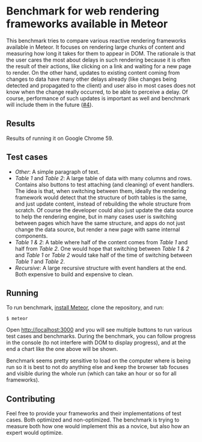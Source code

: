 Benchmark for web rendering frameworks available in Meteor
==========================================================

This benchmark tries to compare various reactive rendering frameworks available in Meteor.
It focuses on rendering large chunks of content and measuring how long it takes for them to
appear in DOM. The rationale is that the user cares the most about delays in such rendering
because it is often the result of their actions, like clicking on a link and waiting for a new
page to render. On the other hand, updates to existing content coming from changes to data
have many other delays already (like changes being detected and propagated to the client) and
user also in most cases does not know when the change really occurred, to be able to perceive
a delay. Of course, performance of such updates is important as well and benchmark will include
them in the future ([#4](https://github.com/mitar/meteor-web-rendering-framework-benchmark/issues/4)).

Results
-------

Results of running it on Google Chrome 59.



<!-- Made with browser window set to 1000px width. -->

Test cases
----------

* *Other*: A simple paragraph of text.
* *Table 1* and *Table 2*: A large table of data with many columns and rows. Contains also buttons to test attaching
(and cleaning) of event handlers. The idea is that, when switching between them, ideally the rendering framework would
detect that the structure of both tables is the same, and just update content, instead of rebuilding the whole structure
from scratch. Of course the developer could also just update the data source to help the rendering engine, but in many
cases user is switching between pages which have the same structure, and apps do not just change the data source, but
render a new page with same internal components.
* *Table 1 & 2*: A table where half of the content comes from *Table 1* and half from *Table 2*. One would hope that
switching between *Table 1 & 2* and *Table 1* or *Table 2* would take half of the time of switching between
*Table 1* and *Table 2*.
* *Recursive*: A large recursive structure with event handlers at the end. Both expensive to build and expensive to
clean.

Running
-------

To run benchmark, [install Meteor](https://www.meteor.com/install), clone the repository, and run:

```
$ meteor
```

Open [http://localhost:3000](http://localhost:3000) and you will see multiple buttons to run various test cases
and benchmarks. During the benchmark, you can follow progress in the console (to not interfere with DOM to
display progress), and at the end a chart like the one above will be shown.

Benchmark seems pretty sensitive to load on the computer where is being run so it is best to not do anything
else and keep the browser tab focuses and visible during the whole run (which can take an hour or so for all
frameworks).

Contributing
------------

Feel free to provide your frameworks and their implementations of test cases. Both optimized and non-optimized.
The benchmark is trying to measure both how one would implement this as a novice, but also how an
expert would optimize.